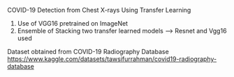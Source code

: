COVID-19 Detection from Chest X-rays Using Transfer Learning 

1. Use of VGG16 pretrained on ImageNet
2. Ensemble of Stacking two transfer learned models --> Resnet and Vgg16 used  

Dataset obtained from COVID-19 Radiography Database https://www.kaggle.com/datasets/tawsifurrahman/covid19-radiography-database
